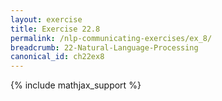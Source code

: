 ```yaml
---
layout: exercise
title: Exercise 22.8
permalink: /nlp-communicating-exercises/ex_8/
breadcrumb: 22-Natural-Language-Processing
canonical_id: ch22ex8
---
```


{% include mathjax_support %}
